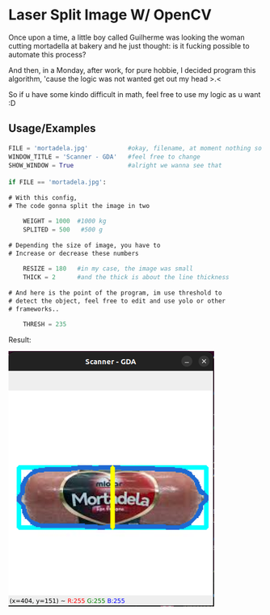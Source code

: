 
# Laser Split Image W/ OpenCV

Once upon a time, a little boy called Guilherme was looking the woman cutting mortadella at bakery and he just thought: is it fucking possible to automate this process?

And then, in a Monday, after work, for pure hobbie, I decided program this algorithm, 'cause the logic was not wanted get out my head >.<

So if u have some kindo difficult in math, feel free to use my logic as u want :D


## Usage/Examples

```python
FILE = 'mortadela.jpg'           #okay, filename, at moment nothing so special
WINDOW_TITLE = 'Scanner - GDA'   #feel free to change
SHOW_WINDOW = True               #alright we wanna see that

if FILE == 'mortadela.jpg':
```
    # With this config,
    # The code gonna split the image in two
```python
    WEIGHT = 1000  #1000 kg
    SPLITED = 500   #500 g
```
    # Depending the size of image, you have to
    # Increase or decrease these numbers
```python
    RESIZE = 180   #in my case, the image was small
    THICK = 2      #and the thick is about the line thickness
````
```
# And here is the point of the program, im use threshold to
# detect the object, feel free to edit and use yolo or other
# frameworks..
```
```python
    THRESH = 235
```

Result:

![Result](result.png)
